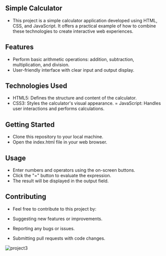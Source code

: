## Simple Calculator
- This project is a simple calculator application developed using HTML, CSS, and JavaScript. It offers a practical example of how to combine these technologies to create interactive web experiences.

## Features
- Perform basic arithmetic operations: addition, subtraction, multiplication, and division.
- User-friendly interface with clear input and output display.

## Technologies Used
- HTML5: Defines the structure and content of the calculator.
- CSS3: Styles the calculator's visual appearance.
= JavaScript: Handles user interactions and performs calculations.

## Getting Started
- Clone this repository to your local machine.
- Open the index.html file in your web browser.

## Usage
- Enter numbers and operators using the on-screen buttons.
- Click the "=" button to evaluate the expression.
- The result will be displayed in the output field.

## Contributing
- Feel free to contribute to this project by:

- Suggesting new features or improvements.
- Reporting any bugs or issues.
- Submitting pull requests with code changes.

![project3](https://github.com/GaveenBuddhika/Web-Calculator/assets/118238999/341c25d1-9972-4d6d-956b-27e3abf05d95)
